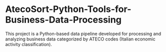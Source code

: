 # AtecoSort-Python-Tools-for-Business-Data-Processing
This project is a Python-based data pipeline developed for processing and analyzing business data categorized by ATECO codes (Italian economic activity classification).
